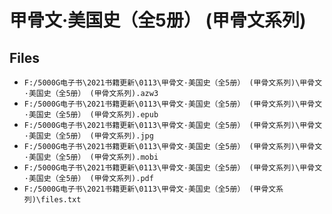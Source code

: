 # 甲骨文·美国史（全5册） (甲骨文系列)

## Files

- `F:/5000G电子书\2021书籍更新\0113\甲骨文·美国史（全5册） (甲骨文系列)\甲骨文·美国史（全5册） (甲骨文系列).azw3`
- `F:/5000G电子书\2021书籍更新\0113\甲骨文·美国史（全5册） (甲骨文系列)\甲骨文·美国史（全5册） (甲骨文系列).epub`
- `F:/5000G电子书\2021书籍更新\0113\甲骨文·美国史（全5册） (甲骨文系列)\甲骨文·美国史（全5册） (甲骨文系列).jpg`
- `F:/5000G电子书\2021书籍更新\0113\甲骨文·美国史（全5册） (甲骨文系列)\甲骨文·美国史（全5册） (甲骨文系列).mobi`
- `F:/5000G电子书\2021书籍更新\0113\甲骨文·美国史（全5册） (甲骨文系列)\甲骨文·美国史（全5册） (甲骨文系列).pdf`
- `F:/5000G电子书\2021书籍更新\0113\甲骨文·美国史（全5册） (甲骨文系列)\files.txt`
